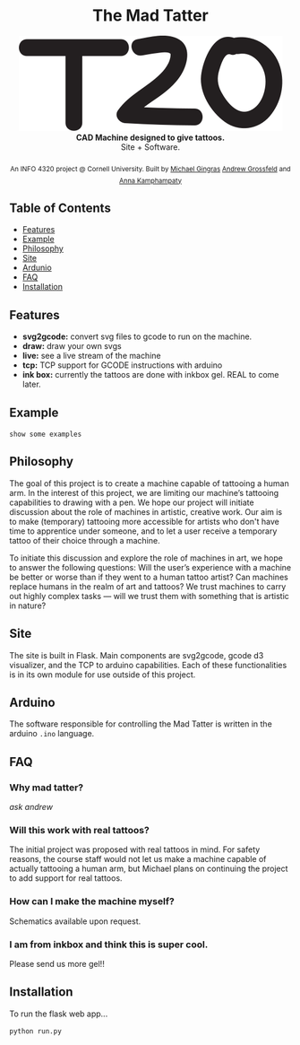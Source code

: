 <h1 align="center">The Mad Tatter</h1>

<div align="center">
<img src="app/static/t20.svg" />
</div>

<div align="center">
  <strong>CAD Machine designed to give tattoos.</strong>
</div>
<div align="center">
  Site + Software.
</div>

<br />

<div align="center">
  <sub>An INFO 4320 project @ Cornell University. Built by
  <a href="https://github.com/mcgingras">Michael Gingras</a>
  <a href="#">Andrew Grossfeld</a> and
  <a href="#">Anna Kamphampaty</a>
</div>

## Table of Contents
- [Features](#features)
- [Example](#example)
- [Philosophy](#philosophy)
- [Site](#site)
- [Ardunio](#arduino)
- [FAQ](#faq)
- [Installation](#installation)

## Features
- __svg2gcode:__ convert svg files to gcode to run on the machine.
- __draw:__ draw your own svgs
- __live:__ see a live stream of the machine
- __tcp:__ TCP support for GCODE instructions with arduino
- __ink box:__ currently the tattoos are done with inkbox gel. REAL to come later.

## Example
```
show some examples
```


## Philosophy
The goal of this project is to create a machine capable of tattooing a human arm. In the interest of this project, we are limiting our machine’s tattooing capabilities to drawing with a pen. We hope our project will initiate discussion about the role of machines in artistic, creative work. Our aim is to make (temporary) tattooing more accessible for artists who don't have time to apprentice under someone, and to let a user receive a temporary tattoo of their choice through a machine.

To initiate this discussion and explore the role of machines in art, we hope to answer the following questions: Will the user’s experience with a machine be better or worse than if they went to a human tattoo artist? Can machines replace humans in the realm of art and tattoos? We trust machines to carry out highly complex tasks — will we trust them with something that is artistic in nature?


## Site
The site is built in Flask. Main components are svg2gcode, gcode d3 visualizer, and the TCP to arduino capabilities. Each of these functionalities is in its own module for use outside of this project.



## Arduino
The software responsible for controlling the Mad Tatter is written in the arduino `.ino` language.


## FAQ
### Why mad tatter?
_ask andrew_

### Will this work with real tattoos?
The initial project was proposed with real tattoos in mind. For safety reasons, the course staff would not let us make a machine capable of actually tattooing a human arm, but Michael plans on continuing the project to add support for real tattoos.

### How can I make the machine myself?
Schematics available upon request.

### I am from inkbox and think this is super cool.
Please send us more gel!!


## Installation
To run the flask web app...
```
python run.py
```
